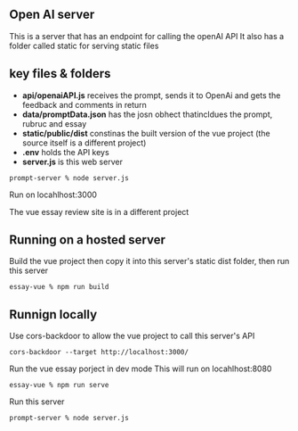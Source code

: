 ## Open AI server
This is a server that has an endpoint for calling the openAI API
It also has a folder called static for serving static files

## key files & folders
- **api/openaiAPI.js** receives the prompt, sends it to OpenAi and gets the feedback and comments in return
- **data/promptData.json** has the josn obhect thatincldues the prompt, rubruc and essay
- **static/public/dist** constinas the built version of the vue project (the source itself is a different project)
- **.env** holds the API keys
- **server.js** is this web server

```
prompt-server % node server.js
```
Run on locahlhost:3000


The vue essay review site is in a different project


## Running on a hosted server
Build the vue project then copy it into this server's static dist folder, then run this server
```
essay-vue % npm run build
```

## Runnign locally
Use cors-backdoor to allow the vue project to call this server's API
```
cors-backdoor --target http://localhost:3000/
```

Run the vue essay porject in dev mode
This will run on  locahlhost:8080
```
essay-vue % npm run serve
```

Run this server
```
prompt-server % node server.js
```